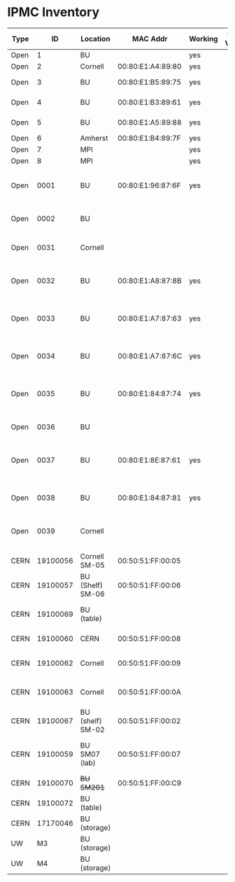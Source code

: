 # IPMC Inventory 
| Type | ID       | Location         | MAC Addr          | Working | FW Ver? | Owner | notes                               |
|------|----------|------------------|-------------------|---------|---------|-------|-------------------------------------|
| Open | 1        | BU               |                   | yes     |         | BU    | 1p0                                 |
| Open | 2        | Cornell          | 00:80:E1:A4:89:80 | yes     |         | BU    | 1p0                                 |
| Open | 3        | BU               | 00:80:E1:B5:89:75 | yes     |         | BU    | 1p0; bootloader                     |
| Open | 4        | BU               | 00:80:E1:B3:89:61 | yes     |         | BU    | 1p0; bootloader                     |
| Open | 5        | BU               | 00:80:E1:A5:89:88 | yes     |         | BU    | 1p0; bootloader                     |
| Open | 6        | Amherst          | 00:80:E1:B4:89:7F | yes     |         | BU    | 1p0                                 |
| Open | 7        | MPI              |                   | yes     |         | BU    | 1p0                                 |
| Open | 8        | MPI              |                   | yes     |         | BU    | 1p0                                 |
| Open | 0001     | BU               | 00:80:E1:96:87:6F | yes     |         |       | 1p1; bootloader; jumpers moved      |
| Open | 0002     | BU               |                   |         |         |       | 1p1; jumpers moved                  |
| Open | 0031     | Cornell          |                   |         |         |       | 1p1; jumpers moved                  |
| Open | 0032     | BU               | 00:80:E1:A8:87:8B | yes     |         |       | 1p1; bootloader; jumpers moved      |
| Open | 0033     | BU               | 00:80:E1:A7:87:63 | yes     |         |       | 1p1; bootloader; jumpers moved      |
| Open | 0034     | BU               | 00:80:E1:A7:87:6C | yes     |         |       | 1p1; bootloader; jumpers moved      |
| Open | 0035     | BU               | 00:80:E1:84:87:74 | yes     |         |       | 1p1; bootloader; jumpers moved      |
| Open | 0036     | BU               |                   |         |         |       | 1p1; jumpers moved                  |
| Open | 0037     | BU               | 00:80:E1:8E:87:61 | yes     |         |       | 1p1; bootloader; jumpers moved      |
| Open | 0038     | BU               | 00:80:E1:84:87:81 | yes     |         |       | 1p1; bootloader; jumpers moved      |
| Open | 0039     | Cornell          |                   |         |         |       | 1p1; jumpers moved                  |
|      |          |                  |                   |         |         |       |                                     |
|      |          |                  |                   |         |         |       |                                     |
| CERN | 19100056 | Cornell SM-05    | 00:50:51:FF:00:05 |         |         |       |                                     |
| CERN | 19100057 | BU (Shelf) SM-06 | 00:50:51:FF:00:06 |         |         |       |                                     |
| CERN | 19100069 | BU (table)       |                   |         |         |       | dead for now (wait on programmer)   |
| CERN | 19100060 | CERN             | 00:50:51:FF:00:08 |         |         |       | In SM#8 at CERN                     |
| CERN | 19100062 | Cornell          | 00:50:51:FF:00:09 |         |         |       | Assigned to SM009 not installed     |
| CERN | 19100063 | Cornell          | 00:50:51:FF:00:0A |         |         |       | Assigned to SM010 not installed     |
| CERN | 19100067 | BU (shelf) SM-02 | 00:50:51:FF:00:02 |         |         |       | Final IPMC in SM002.                |
| CERN | 19100059 | BU SM07 (lab)    | 00:50:51:FF:00:07 |         |         |       | Final IPMC in SM007 (unknown state) |
| CERN | 19100070 | ~~BU SM201~~     | 00:50:51:FF:00:C9 |         |         |       | Dev FW                              |
| CERN | 19100072 | BU (table)       |                   |         |         |       | Put in SM003                        |
| CERN | 17170046 | BU (storage)     |                   |         |         |       | totally borked                      |
| UW   | M3       | BU (storage)     |                   |         |         |       | Used for testing                    |
| UW   | M4       | BU (storage)     |                   |         |         |       |                                     |


[//]: # "=== CERN ==="
[//]: # "|| ID || Location || MAC || IP || FW ||  History || "
[//]: # "|| 19100056 || Cornell SM-05 || 00:50:51:FF:00:05 || -DHCP- (@BU 192.168.20.5) ||  || || "
[//]: # "|| 19100057 || BU (Shelf) SM-06 || 00:50:51:FF:00:06 || -DHCP- (@BU 192.168.20.6) ||  || || "
[//]: # "|| 19100069 || BU (table) || || ||  || dead for now (wait on programmer) || "
[//]: # "|| 19100060 || CERN || 00:50:51:FF:00:08 || -DHCP-  || || In SM#8 at CERN || "
[//]: # "|| 19100062 || Cornell || 00:50:51:FF:00:09 || 192.168.20.62 || ||  Assigned to SM009 not installed || "
[//]: # "|| 19100063 || Cornell || 00:50:51:FF:00:0A || 192.168.20.63 || ||  Assigned to SM010 not installed || "
[//]: # "|| 19100067 || BU (shelf) SM-02 || 00:50:51:FF:00:02 || 192.168.20.67 || ||  Final IPMC in SM002. || "
[//]: # "|| 19100059 || BU SM07 (lab)|| 00:50:51:FF:00:07 || 192.168.20.69 || ||  Final IPMC in SM007 (unkown state) ||"
[//]: # "|| 19100070 || BU SM201 || 00:50:51:FF:00:C9 || 192.168.20.201 || hpm1all-SM-201-2020-10-06.img ||  Dev FW ||"
[//]: # "|| 19100072 || BU (table) || || 192.168.20.72 || || Put in SM003||"
[//]: # "|| 17170046 || BU (storage) || || -  || || totally borked ||"
